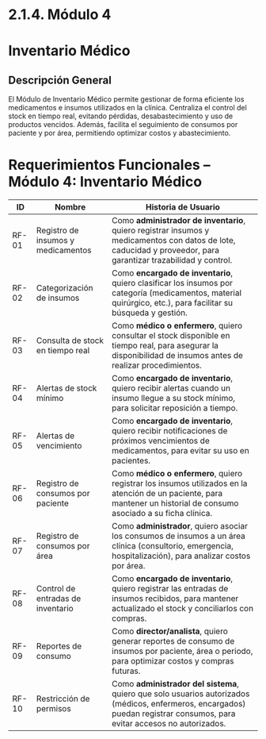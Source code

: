 # 2.1.4. Módulo 4
# Inventario Médico
## Descripción General

El Módulo de Inventario Médico permite gestionar de forma eficiente los medicamentos e insumos utilizados en la clínica. Centraliza el control del stock en tiempo real, evitando pérdidas, desabastecimiento y uso de productos vencidos. Además, facilita el seguimiento de consumos por paciente y por área, permitiendo optimizar costos y abastecimiento.
# Requerimientos Funcionales – Módulo 4: Inventario Médico

| ID      | Nombre                                   | Historia de Usuario                                                                                   |
|---------|------------------------------------------|--------------------------------------------------------------------------------------------------------|
| RF-01  | Registro de insumos y medicamentos       | Como **administrador de inventario**, quiero registrar insumos y medicamentos con datos de lote, caducidad y proveedor, para garantizar trazabilidad y control. |
| RF-02  | Categorización de insumos                | Como **encargado de inventario**, quiero clasificar los insumos por categoría (medicamentos, material quirúrgico, etc.), para facilitar su búsqueda y gestión. |
| RF-03  | Consulta de stock en tiempo real         | Como **médico o enfermero**, quiero consultar el stock disponible en tiempo real, para asegurar la disponibilidad de insumos antes de realizar procedimientos. |
| RF-04  | Alertas de stock mínimo                  | Como **encargado de inventario**, quiero recibir alertas cuando un insumo llegue a su stock mínimo, para solicitar reposición a tiempo. |
| RF-05  | Alertas de vencimiento                   | Como **encargado de inventario**, quiero recibir notificaciones de próximos vencimientos de medicamentos, para evitar su uso en pacientes. |
| RF-06  | Registro de consumos por paciente        | Como **médico o enfermero**, quiero registrar los insumos utilizados en la atención de un paciente, para mantener un historial de consumo asociado a su ficha clínica. |
| RF-07  | Registro de consumos por área            | Como **administrador**, quiero asociar los consumos de insumos a un área clínica (consultorio, emergencia, hospitalización), para analizar costos por área. |
| RF-08  | Control de entradas de inventario        | Como **encargado de inventario**, quiero registrar las entradas de insumos recibidos, para mantener actualizado el stock y conciliarlos con compras. |
| RF-09  | Reportes de consumo                      | Como **director/analista**, quiero generar reportes de consumo de insumos por paciente, área o periodo, para optimizar costos y compras futuras. |
| RF-10  | Restricción de permisos                  | Como **administrador del sistema**, quiero que solo usuarios autorizados (médicos, enfermeros, encargados) puedan registrar consumos, para evitar accesos no autorizados. |
